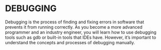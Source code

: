 # DEBUGGING

Debugging is the process of finding and fixing errors in software that
prevents it from running correctly. As you become a more advanced 
programmer and an industry engineer, you will learn how to use debugging 
tools such as gdb or built-in tools that IDEs have. 
However, it’s important to understand the concepts and processes of
debugging manually.
